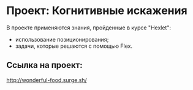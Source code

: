 # Проект: Когнитивные искажения 

В проекте применяются знания, пройденные в курсe "Hexlet": 
* использование позиционирования;
* задачи, которые решаются с помощью Flex.

## Ссылка на проект:
http://wonderful-food.surge.sh/
